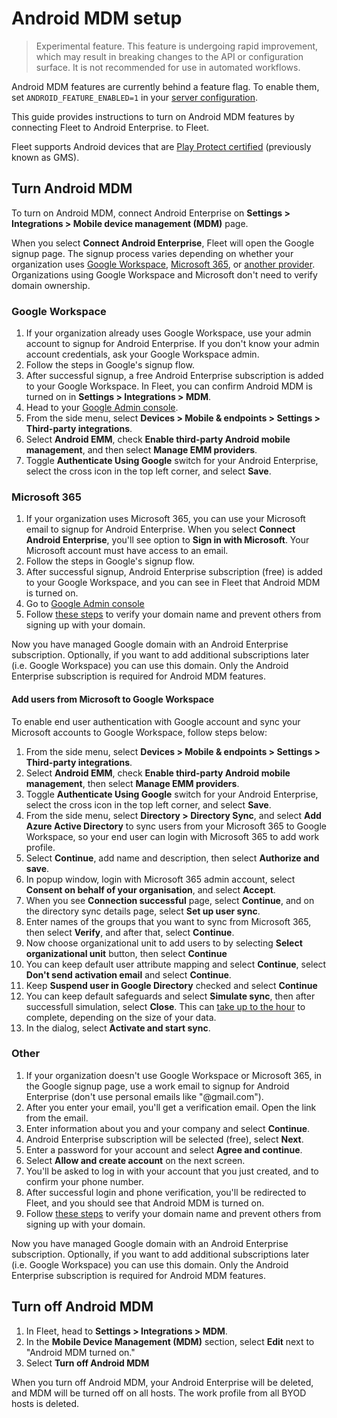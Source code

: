 # Android MDM setup

> Experimental feature. This feature is undergoing rapid improvement, which may result in breaking changes to the API or configuration surface. It is not recommended for use in automated workflows.

Android MDM features are currently behind a feature flag. To enable them, set `ANDROID_FEATURE_ENABLED=1` in your [server configuration](https://fleetdm.com/docs/configuration/fleet-server-configuration).

This guide provides instructions to turn on Android MDM features by connecting Fleet to Android Enterprise.
to Fleet.

Fleet supports Android devices that are [Play Protect certified](https://support.google.com/googleplay/answer/7165974?hl=en) (previously known as GMS).

## Turn Android MDM

To turn on Android MDM, connect Android Enterprise on **Settings > Integrations > Mobile device management (MDM)** page.

When you select **Connect Android Enterprise**, Fleet will open the Google signup page. The signup process varies depending on whether your organization uses [Google Workspace](#google-workspace), [Microsoft 365](#microsoft-365), or [another provider](#other). Organizations using Google Workspace and Microsoft don't need to verify domain ownership.

### Google Workspace

1. If your organization already uses Google Workspace, use your admin account to signup for Android Enterprise. If you don't know your admin account credentials, ask your Google Workspace admin.
2. Follow the steps in Google's signup flow.
3. After successful signup, a free Android Enterprise subscription is added to your Google Workspace. In Fleet, you can confirm Android MDM is turned on in **Settings > Integrations > MDM**.
4. Head to your [Google Admin console](https://admin.google.com).
5. From the side menu, select **Devices > Mobile & endpoints > Settings > Third-party integrations**.
6. Select **Android EMM**, check **Enable third-party Android mobile management**, and then select **Manage EMM providers**.
7. Toggle **Authenticate Using Google** switch for your Android Enterprise, select the cross icon in the top left corner, and select **Save**.

### Microsoft 365

1. If your organization uses Microsoft 365, you can use your Microsoft email to signup for Android Enterprise. When you select **Connect Android Enterprise**, you'll see option to **Sign in with Microsoft**. Your Microsoft account must have access to an email.
2. Follow the steps in Google's signup flow.
3. After successful signup, Android Enterprise subscription (free) is added to your Google Workspace, and you can see in Fleet that Android MDM is turned on.
4. Go to [Google Admin console](https://admin.google.com)
5. Follow [these steps](https://support.google.com/a/answer/60216?hl=en) to verify your domain name and prevent others from signing up with your domain.

Now you have managed Google domain with an Android Enterprise subscription. Optionally, if you want to add additional subscriptions later (i.e. Google Workspace) you can use this domain. Only the Android Enterprise subscription is required for Android MDM features.

#### Add users from Microsoft to Google Workspace

To enable end user authentication with Google account and sync your Microsoft accounts to Google Workspace, follow steps below:

1. From the side menu, select **Devices > Mobile & endpoints > Settings > Third-party integrations**.
2. Select **Android EMM**, check **Enable third-party Android mobile management**, then select **Manage EMM providers**.
3. Toggle **Authenticate Using Google** switch for your Android Enterprise, select the cross icon in the top left corner, and select **Save**.
4. From the side menu, select **Directory > Directory Sync**, and select **Add Azure Active Directory** to sync users from your Microsoft 365 to Google Workspace, so your end user can login with Microsoft 365 to add work profile.
5. Select **Continue**, add name and description, then select **Authorize and save**.
6. In popup window, login with Microsoft 365 admin account, select **Consent on behalf of your organisation**, and select **Accept**.
7. When you see **Connection successful** page, select **Continue**, and on the directory sync details page, select **Set up user sync**.
8. Enter names of the groups that you want to sync from Microsoft 365, then select **Verify**, and after that, select **Continue**.
9. Now choose organizational unit to add users to by selecting **Select organizational unit** button, then select **Continue**
10. You can keep default user attribute mapping and select **Continue**, select **Don't send activation email** and select **Continue**.
11. Keep **Suspend user in Google Directory** checked and select **Continue**
12. You can keep default safeguards and select **Simulate sync**, then after successfull simulation, select **Close**. This can [take up to the hour](https://support.google.com/a/answer/10344342) to complete, depending on the size of your data.
13. In the dialog, select **Activate and start sync**.

### Other

1. If your organization doesn't use Google Workspace or Microsoft 365, in the Google signup page, use a work email to signup for Android Enterprise (don't use personal emails like "@gmail.com").
2. After you enter your email, you'll get a verification email. Open the link from the email.
3. Enter information about you and your company and select **Continue**.
4. Android Enterprise subscription will be selected (free), select **Next**.
5. Enter a password for your account and select **Agree and continue**.
6. Select **Allow and create account** on the next screen.
8. You'll be asked to log in with your account that you just created, and to confirm your phone number.
9. After successful login and phone verification, you'll be redirected to Fleet, and you should see that Android MDM is turned on.
10. Follow [these steps](https://support.google.com/a/answer/60216?hl=en) to verify your domain name and prevent others from signing up with your domain.

Now you have managed Google domain with an Android Enterprise subscription. Optionally, if you want to add additional subscriptions later (i.e. Google Workspace) you can use this domain. Only the Android Enterprise subscription is required for Android MDM features.

## Turn off Android MDM

1. In Fleet, head to **Settings > Integrations > MDM**.
2. In the **Mobile Device Management (MDM)** section, select **Edit** next to "Android MDM turned on."
3. Select **Turn off Android MDM**

When you turn off Android MDM, your Android Enterprise will be deleted, and MDM will be turned off
on all hosts. The work profile from all BYOD hosts is deleted.


<meta name="articleTitle" value="Android MDM setup">
<meta name="authorFullName" value="Marko Lisica">
<meta name="authorGitHubUsername" value="marko-lisica">
<meta name="category" value="guides">
<meta name="publishedOn" value="2025-04-05">
<meta name="description" value="Learn how to turn on Android MDM in Fleet.">
